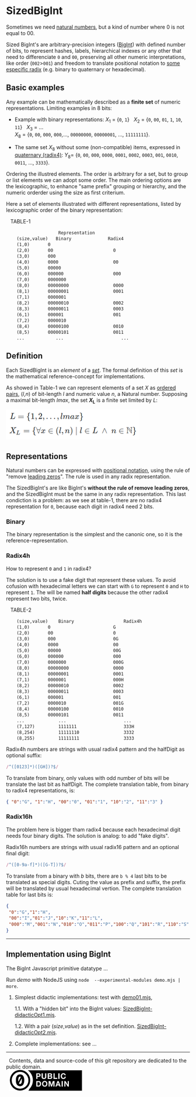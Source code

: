 # SizedBigInt

Sometimes we need [natural numbers](https://en.wikipedia.org/wiki/Natural_number), but a kind of number where 0 is not equal to 00.

Sized BigInt's are arbitrary-precision integers ([BigInt](https://developer.mozilla.org/en-US/docs/Web/JavaScript/Reference/Global_Objects/BigInt)) with defined number of bits, to represent hashes, labels, hierarchical indexes or any other that need to differenciate `0` and `00`,  preserving all other numeric interpretations, like order (`002`&gt;`001`) and freedom to translate positional  notation to  [some especific radix](https://en.wikipedia.org/wiki/Radix#In_numeral_systems) (e.g. binary to quaternary or hexadecimal).

<!--
To a complete guide see the [project's page at `ppKrauss.github.com/SizedBigInt`](http://ppKrauss.github.com/SizedBigInt).
-->

## Basic examples

Any example can be mathematically described as a **finite set** of numeric representations.  Limiting examples in 8 bits:

* Example with binary representations:  <i>X</i><sub>1</sub>&nbsp;=&nbsp;{`0`, `1`} &nbsp; <i>X</i><sub>2</sub>&nbsp;=&nbsp;{`0`, `00`, `01`, `1`, `10`, `11`} &nbsp; <i>X</i><sub>3</sub>&nbsp;=&nbsp;... <br/><i>X</i><sub>8</sub>&nbsp;=&nbsp;{`0`, `00`, `000`, `000`,..., `00000000`, `00000001`, ..., `11111111`}.

* The same set <i>X</i><sub>8</sub> without some (non-compatible) items, expressed in [quaternary (radix4)](https://en.wikipedia.org/wiki/Quaternary_numeral_system): <i>Y</i><sub>8</sub>=&nbsp;{`0`, `00`, `000`, `0000`, `0001`, `0002`, `0003`, `001`, `0010`, `0011`, ..., `3333`}.

Ordering the illustred elements. The order is arbitrary for a set, but to group or list elements we can adopt some order.  The main ordering options are the lexicographic, to enhance "same prefix" grouping or hierarchy, and the numeric orderder using the size as first criterium.

Here a set of elements illustrated with different representations, listed by lexicographic order of the binary representation:

&nbsp;&nbsp; TABLE-1

```
                    Representation   
    (size,value)   Binary              Radix4
    (1,0)	    0
    (2,0)	    00                       0
    (3,0)	    000
    (4,0)	    0000                     00
    (5,0)	    00000
    (6,0)	    000000                   000
    (7,0)	    0000000
    (8,0)	    00000000                 0000
    (8,1)	    00000001                 0001
    (7,1)	    0000001
    (8,2)	    00000010                 0002
    (8,3)	    00000011                 0003
    (6,1)	    000001                   001
    (7,2)	    0000010
    (8,4)	    00000100                 0010
    (8,5)	    00000101                 0011
    ...            ...                      ...
```
## Definition

Each SizedBigInt is an *element* of a [*set*](https://en.wikipedia.org/wiki/Set_theory). The formal definition of this *set* is the mathematical reference-concept for implementations.

As showed in Table-1 we can represent elements of a set *X* as [ordered pairs](https://en.wikipedia.org/wiki/Ordered_pair), (*l*,*n*) of bit-length *l*  and numeric value *n*, a Natural number.  Supposing a maximal bit-length *lmax*, the set <b><i>X</i><sub>L</sub></b> is a finite set limited by  *L*:

![](assets/equations01.png)

## Representations

Natural numbers can be expressed with [positional notation](https://en.wikipedia.org/wiki/Positional_notation), using the rule of "remove [leading zeros](https://en.wikipedia.org/wiki/Leading_zero)".  The rule is used in any radix representation.

The SizedBigInt's are like BigInt's **without the rule of remove leading zeros**, and the SizedBigInt must be the same in any radix representation. This last condiction is a problem: as we see at table-1, there are no radix4 representation for `0`, because each digit in radix4 need 2 bits.

### Binary
The binary representation is the simplest and the canonic one, so it is the reference-representation.

### Radix4h
How to represent `0` and `1` in radix4?

The solution is to use a fake digit that represent these values. To avoid cofusion with hexadecimal letters we can start with `G` to represent `0` and `H` to represent `1`.  The will be named **half digits** because  the other radix4 represent two bits, twice.

&nbsp;&nbsp; TABLE-2

```
    (size,value)    Binary                   Radix4h
    (1,0)	    0                        G
    (2,0)	    00                       0
    (3,0)	    000                      0G
    (4,0)	    0000                     00
    (5,0)	    00000                    00G
    (6,0)	    000000                   000
    (7,0)	    0000000                  000G
    (8,0)	    00000000                 0000
    (8,1)	    00000001                 0001
    (7,1)	    0000001                  000H
    (8,2)	    00000010                 0002
    (8,3)	    00000011                 0003
    (6,1)	    000001                   001
    (7,2)	    0000010                  001G
    (8,4)	    00000100                 0010
    (8,5)	    00000101                 0011
    ...             ...                      ...
    (7,127)         1111111                  333H
    (8,254)         11111110                 3332
    (8,255)         11111111                 3333
```
Radix4h numbers are strings with usual radix4 pattern and the halfDigit as optional suffix:
```js
/^([0123]*)([GH])?$/
```
To translate from binary, only values with odd number of bits will be translate the last bit as halfDigit. The complete translation table, from binary to radix4 representations, is:

```json
{ "0":"G", "1":"H", "00":"0", "01":"1", "10":"2", "11":"3" }
```

### Radix16h

The problem here is bigger tham radix4 because each hexadecimal digit  needs four binary digits. The solution is analog: to add "fake digits".

Radix16h numbers are strings with usual radix16 pattern and an optional final digit:
```js
/^([0-9a-f]*)([G-T])?$/
```
To translate from a binary with *b* bits, there are `b % 4` last bits to be translated as special digits.  Cuting the value as prefix and suffix, the prefix will be translated by usual hexadecimal vertion. The complete translation table for last bits is:

```json
{
 "0":"G","1":"H",
 "00":"I","01":"J","10":"K","11":"L",
 "000":"M","001":"N","010":"O","011":"P","100":"Q","101":"R","110":"S","111":"T"
}
```

-------------

## Implementation using BigInt

The BigInt Javascript primitive datatype ...

Run *demo* with NodeJS using `node  --experimental-modules demo.mjs | more`.

1. Simplest didactic implementations: test with [demo01.mjs](src/demo01.mjs),

   1.1. With a "hidden bit" into the BigInt values: [SizedBigInt-didacticOpt1.mjs](src/SizedBigInt-didacticOpt1.mjs).

   1.2. With a pair (*size*,*value*) as in the set definition.  [SizedBigInt-didacticOpt2.mjs](src/SizedBigInt-didacticOpt2.mjs).

2. Complete implementations: see ...

------

&#160;&#160;Contents, data and source-code of this git repository are dedicated to the public domain.<br/>&#160;&#160;[![](assets/CC0-logo-200px.png)](https://creativecommons.org/publicdomain/zero/1.0/)
